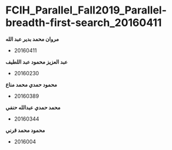 # FCIH_Parallel_Fall2019_Parallel-breadth-first-search_20160411

**مروان محمد بدير عبد الله**
* 20160411

**عبد العزيز محمود عبد اللطيف**
* 20160230

**محمود حمدي محمد مناع**
* 20160389

**محمد حمدي عبدالله حنفي**
* 20160344

**محمود محمد قرني**
* 2016004
